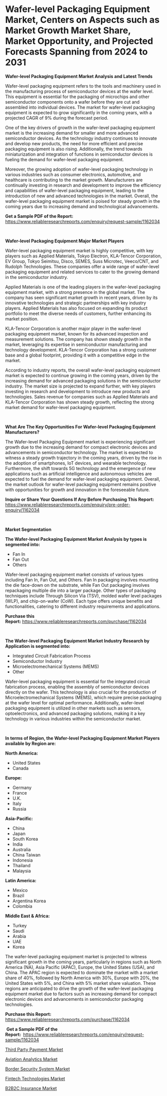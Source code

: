 <p><h1>Wafer-level Packaging Equipment Market, Centers on Aspects such as Market Growth Market Share, Market Opportunity, and Projected Forecasts Spanning from 2024 to 2031</h1></p><p><strong>Wafer-level Packaging Equipment Market Analysis and Latest Trends</strong></p>
<p><p>Wafer-level packaging equipment refers to the tools and machinery used in the manufacturing process of semiconductor devices at the wafer level. This equipment is essential for the packaging of microchips and other semiconductor components onto a wafer before they are cut and assembled into individual devices. The market for wafer-level packaging equipment is expected to grow significantly in the coming years, with a projected CAGR of 9% during the forecast period.</p><p>One of the key drivers of growth in the wafer-level packaging equipment market is the increasing demand for smaller and more advanced semiconductor devices. As the technology industry continues to innovate and develop new products, the need for more efficient and precise packaging equipment is also rising. Additionally, the trend towards miniaturization and integration of functions in semiconductor devices is fueling the demand for wafer-level packaging equipment.</p><p>Moreover, the growing adoption of wafer-level packaging technology in various industries such as consumer electronics, automotive, and healthcare is contributing to the market growth. Manufacturers are continually investing in research and development to improve the efficiency and capabilities of wafer-level packaging equipment, leading to the introduction of new and advanced technologies in the market. Overall, the wafer-level packaging equipment market is poised for steady growth in the coming years due to increasing demand and technological advancements.</p></p>
<p><strong>Get a Sample PDF of the Report:&nbsp;</strong> <a href="https://www.reliableresearchreports.com/enquiry/request-sample/1162034">https://www.reliableresearchreports.com/enquiry/request-sample/1162034</a></p>
<p>&nbsp;</p>
<p><strong>Wafer-level Packaging Equipment Major Market Players</strong></p>
<p><p>Wafer-level packaging equipment market is highly competitive, with key players such as Applied Materials, Tokyo Electron, KLA-Tencor Corporation, EV Group, Tokyo Seimitsu, Disco, SEMES, Suss Microtec, Veeco/CNT, and Rudolph Technologies. These companies offer a wide range of wafer-level packaging equipment and related services to cater to the growing demand in the semiconductor industry.</p><p>Applied Materials is one of the leading players in the wafer-level packaging equipment market, with a strong presence in the global market. The company has seen significant market growth in recent years, driven by its innovative technologies and strategic partnerships with key industry players. Applied Materials has also focused on expanding its product portfolio to meet the diverse needs of customers, further enhancing its market position.</p><p>KLA-Tencor Corporation is another major player in the wafer-level packaging equipment market, known for its advanced inspection and measurement solutions. The company has shown steady growth in the market, leveraging its expertise in semiconductor manufacturing and technology development. KLA-Tencor Corporation has a strong customer base and a global footprint, providing it with a competitive edge in the market.</p><p>According to industry reports, the overall wafer-level packaging equipment market is expected to continue growing in the coming years, driven by the increasing demand for advanced packaging solutions in the semiconductor industry. The market size is projected to expand further, with key players investing in research and development to introduce new products and technologies. Sales revenue for companies such as Applied Materials and KLA-Tencor Corporation has shown steady growth, reflecting the strong market demand for wafer-level packaging equipment.</p></p>
<p>&nbsp;</p>
<p><strong>What Are The Key Opportunities For Wafer-level Packaging Equipment Manufacturers?</strong></p>
<p><p>The Wafer-level Packaging Equipment market is experiencing significant growth due to the increasing demand for compact electronic devices and advancements in semiconductor technology. The market is expected to witness a steady growth trajectory in the coming years, driven by the rise in the adoption of smartphones, IoT devices, and wearable technology. Furthermore, the shift towards 5G technology and the emergence of new applications such as artificial intelligence and autonomous vehicles are expected to fuel the demand for wafer-level packaging equipment. Overall, the market outlook for wafer-level packaging equipment remains positive with opportunities for growth and innovation in the foreseeable future.</p></p>
<p><strong>Inquire or Share Your Questions If Any Before Purchasing This Report:</strong> <a href="https://www.reliableresearchreports.com/enquiry/pre-order-enquiry/1162034">https://www.reliableresearchreports.com/enquiry/pre-order-enquiry/1162034</a></p>
<p>&nbsp;</p>
<p><strong>Market Segmentation</strong></p>
<p><strong>The Wafer-level Packaging Equipment Market Analysis by types is segmented into:</strong></p>
<p><ul><li>Fan In</li><li>Fan Out</li><li>Others</li></ul></p>
<p><p>Wafer-level packaging equipment market consists of various types including Fan In, Fan Out, and Others. Fan In packaging involves mounting the die face-down on the substrate, while Fan Out packaging involves repackaging multiple die into a larger package. Other types of packaging techniques include Through Silicon Via (TSV), molded wafer level packages (WLP), and chip-on-wafer (CoW). Each type offers unique benefits and functionalities, catering to different industry requirements and applications.</p></p>
<p><strong>Purchase this Report:&nbsp;</strong><a href="https://www.reliableresearchreports.com/purchase/1162034">https://www.reliableresearchreports.com/purchase/1162034</a></p>
<p>&nbsp;</p>
<p><strong>The Wafer-level Packaging Equipment Market Industry Research by Application is segmented into:</strong></p>
<p><ul><li>Integrated Circuit Fabrication Process</li><li>Semiconductor Industry</li><li>Microelectromechanical Systems (MEMS)</li><li>Other</li></ul></p>
<p><p>Wafer-level packaging equipment is essential for the integrated circuit fabrication process, enabling the assembly of semiconductor devices directly on the wafer. This technology is also crucial for the production of Microelectromechanical Systems (MEMS), which require precise packaging at the wafer level for optimal performance. Additionally, wafer-level packaging equipment is utilized in other markets such as sensors, optoelectronics, and advanced packaging solutions, making it a key technology in various industries within the semiconductor market.</p></p>
<p>&nbsp;</p>
<p><strong>In terms of Region, the Wafer-level Packaging Equipment Market Players available by Region are:</strong></p>
<p>
    <p> <strong> North America: </strong>
        <ul>
            <li>United States</li>
            <li>Canada</li>
        </ul>
        </p> 
    <p> <strong> Europe: </strong>
        <ul>
            <li>Germany</li>
            <li>France</li>
            <li>U.K.</li>
            <li>Italy</li>
            <li>Russia</li>
        </ul>
        </p> 
    <p> <strong> Asia-Pacific: </strong>
        <ul>
            <li>China</li>
            <li>Japan</li>
            <li>South Korea</li>
            <li>India</li>
            <li>Australia</li>
            <li>China Taiwan</li>
            <li>Indonesia</li>
            <li>Thailand</li>
            <li>Malaysia</li>
        </ul>
        </p> 
    <p> <strong> Latin America: </strong>
        <ul>
            <li>Mexico</li>
            <li>Brazil</li>
            <li>Argentina Korea</li>
            <li>Colombia</li>
        </ul>
        </p> 
    <p> <strong> Middle East & Africa: </strong>
        <ul>
            <li>Turkey</li>
            <li>Saudi</li>
            <li>Arabia</li>
            <li>UAE</li>
            <li>Korea</li>
        </ul>
    </p>
    </p>
<p><p>The wafer-level packaging equipment market is projected to witness significant growth in the coming years, particularly in regions such as North America (NA), Asia Pacific (APAC), Europe, the United States (USA), and China. The APAC region is expected to dominate the market with a market share of 40%, followed by North America with 30%, Europe with 20%, the United States with 5%, and China with 5% market share valuation. These regions are anticipated to drive the growth of the wafer-level packaging equipment market due to factors such as increasing demand for compact electronic devices and advancements in semiconductor packaging technologies.</p></p>
<p><strong>Purchase this Report: </strong><a href="https://www.reliableresearchreports.com/purchase/1162034">https://www.reliableresearchreports.com/purchase/1162034</a></p>
<p>&nbsp;<strong>Get a Sample PDF of the Report:&nbsp;&nbsp;</strong><a href="https://www.reliableresearchreports.com/enquiry/request-sample/1162034">https://www.reliableresearchreports.com/enquiry/request-sample/1162034</a></p>
<p><strong></strong></p>
<p><p><a href="https://medium.com/@entelaloshi55/third-party-payment-market-outlook-industry-overview-and-forecast-2024-to-2031-1784b02108b5">Third Party Payment Market</a></p><p><a href="https://medium.com/@judithhoffman05/aviation-analytics-market-report-reveals-the-latest-trends-and-growth-opportunities-of-this-market-af6e23d2a1c0">Aviation Analytics Market</a></p><p><a href="https://medium.com/@judithhoffman05/border-security-system-market-analysis-and-sze-forecasted-for-period-from-2024-to-2031-22c563047675">Border Security System Market</a></p><p><a href="https://medium.com/@entelaloshi55/fintech-technologies-market-size-reveals-the-best-marketing-channels-in-global-industry-7174bb241d9d">Fintech Technologies Market</a></p><p><a href="https://medium.com/@entelaloshi55/b2b2c-insurance-market-trends-and-market-analysis-forecasted-for-period-2024-2031-e6e4186a5394">B2B2C Insurance Market</a></p></p>